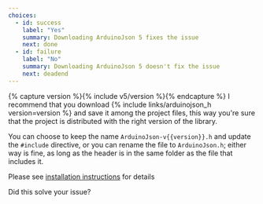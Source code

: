 ```yaml
---
choices:
  - id: success
    label: "Yes"
    summary: Downloading ArduinoJson 5 fixes the issue
    next: done
  - id: failure
    label: "No"
    summary: Downloading ArduinoJson 5 doesn't fix the issue
    next: deadend
---
```


{% capture version %}{% include v5/version %}{% endcapture %}
I recommend that you download {% include links/arduinojson_h version=version %} and save it among the project files, this way you're sure that the project is distributed with the right version of the library.

You can choose to keep the name `ArduinoJson-v{{version}}.h` and update the `#include` directive, or you can rename the file to `ArduinoJson.h`; either way is fine, as long as the header is in the same folder as the file that includes it.

Please see [installation instructions](/v5/doc/installation/) for details

Did this solve your issue?